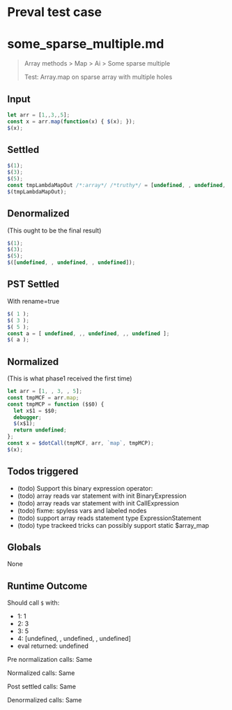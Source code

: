 # Preval test case

# some_sparse_multiple.md

> Array methods > Map > Ai > Some sparse multiple
>
> Test: Array.map on sparse array with multiple holes

## Input

`````js filename=intro
let arr = [1,,3,,5];
const x = arr.map(function(x) { $(x); });
$(x);
`````


## Settled


`````js filename=intro
$(1);
$(3);
$(5);
const tmpLambdaMapOut /*:array*/ /*truthy*/ = [undefined, , undefined, , undefined];
$(tmpLambdaMapOut);
`````


## Denormalized
(This ought to be the final result)

`````js filename=intro
$(1);
$(3);
$(5);
$([undefined, , undefined, , undefined]);
`````


## PST Settled
With rename=true

`````js filename=intro
$( 1 );
$( 3 );
$( 5 );
const a = [ undefined, ,, undefined, ,, undefined ];
$( a );
`````


## Normalized
(This is what phase1 received the first time)

`````js filename=intro
let arr = [1, , 3, , 5];
const tmpMCF = arr.map;
const tmpMCP = function ($$0) {
  let x$1 = $$0;
  debugger;
  $(x$1);
  return undefined;
};
const x = $dotCall(tmpMCF, arr, `map`, tmpMCP);
$(x);
`````


## Todos triggered


- (todo) Support this binary expression operator:
- (todo) array reads var statement with init BinaryExpression
- (todo) array reads var statement with init CallExpression
- (todo) fixme: spyless vars and labeled nodes
- (todo) support array reads statement type ExpressionStatement
- (todo) type trackeed tricks can possibly support static $array_map


## Globals


None


## Runtime Outcome


Should call `$` with:
 - 1: 1
 - 2: 3
 - 3: 5
 - 4: [undefined, , undefined, , undefined]
 - eval returned: undefined

Pre normalization calls: Same

Normalized calls: Same

Post settled calls: Same

Denormalized calls: Same
